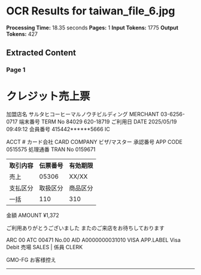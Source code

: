 # OCR Results for taiwan_file_6.jpg

**Processing Time:** 18.35 seconds
**Pages:** 1
**Input Tokens:** 1775
**Output Tokens:** 427

## Extracted Content

### Page 1

# クレジット売上票

加盟店名 サルタヒコーヒーマルノウチビルディング
MERCHANT 03-6256-0717
端末番号 TERM No 84029 620-18719
ご利用日 DATE 2025/05/19 09:49:12
会員番号 415442******5666 IC

ACCT #
カード会社 CARD COMPANY ビザ/マスター
承認番号 APP CODE 0515575
処理通番 TRAN No 0159671

<table>
  <tr>
    <th>取引内容</th>
    <th>伝票番号</th>
    <th>有効期限</th>
  </tr>
  <tr>
    <td>売上</td>
    <td>05306</td>
    <td>XX/XX</td>
  </tr>
  <tr>
    <td>支払区分</td>
    <td>取扱区分</td>
    <td>商品区分</td>
  </tr>
  <tr>
    <td>一括</td>
    <td>110</td>
    <td>310</td>
  </tr>
</table>

金額 AMOUNT ¥1,372

ご利用ありがとうございました
またのご来店をお待ちしております

ARC 00 ATC 00471 No.00
AID A0000000031010
VISA
APP.LABEL Visa Debit
売場 SALES | 係員 CLERK

GMO-FG お客様控え

---

